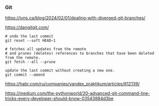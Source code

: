 ### Git

<https://jvns.ca/blog/2024/02/01/dealing-with-diverged-git-branches/>

<https://dangitgit.com/>

```git
# undo the last commit
git reset --soft HEAD~1

# fetches all updates from the remote
# and prunes (deletes) references to branches that have been deleted from the remote.
git fetch --all --prune

update the last commit without creating a new one.
git commit --amend
```

<https://habr.com/ru/companies/yandex_praktikum/articles/812139/>  
  
<https://medium.com/the-pythonworld/20-advanced-git-command-line-tricks-every-developer-should-know-03543884d3be>
